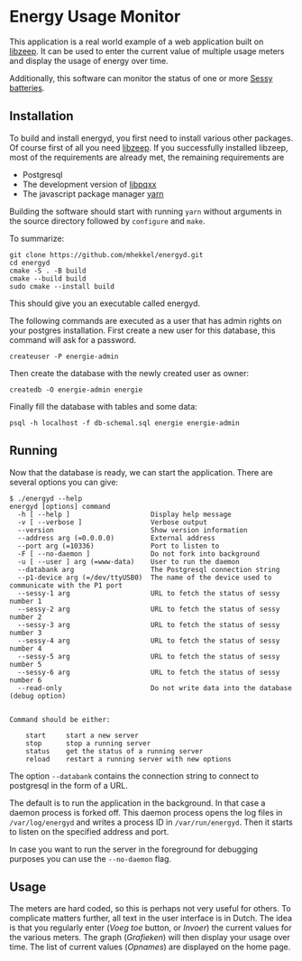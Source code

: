 Energy Usage Monitor
====================

This application is a real world example of a web application built on [libzeep](https://github.com/mhekkel/libzeep). It can be used to enter the current value of multiple usage meters and display the usage of energy over time.

Additionally, this software can monitor the status of one or more [Sessy batteries](https://www.sessy.nl/).

Installation
------------

To build and install energyd, you first need to install various other packages. Of course first of all you need [libzeep](https://github.com/mhekkel/libzeep). If you successfully installed libzeep, most of the requirements are already met, the remaining requirements are

* Postgresql
* The development version of [libpqxx](https://pqxx.org/development/libpqxx/)
* The javascript package manager [yarn](https://yarnpkg.com/)

Building the software should start with running `yarn` without arguments in the source directory followed by `configure` and `make`.

To summarize:

```console
git clone https://github.com/mhekkel/energyd.git
cd energyd
cmake -S . -B build
cmake --build build
sudo cmake --install build
```

This should give you an executable called energyd.

The following commands are executed as a user that has admin rights on your postgres installation. First create a new user for this database,
this command will ask for a password.

```console
createuser -P energie-admin
```

Then create the database with the newly created user as owner:

```console
createdb -O energie-admin energie
```

Finally fill the database with tables and some data:

```console
psql -h localhost -f db-schemal.sql energie energie-admin
```

Running
-------

Now that the database is ready, we can start the application. There are several options you can give:

```console
$ ./energyd --help
energyd [options] command
  -h [ --help ]                    Display help message
  -v [ --verbose ]                 Verbose output
  --version                        Show version information
  --address arg (=0.0.0.0)         External address
  --port arg (=10336)              Port to listen to
  -F [ --no-daemon ]               Do not fork into background
  -u [ --user ] arg (=www-data)    User to run the daemon
  --databank arg                   The Postgresql connection string
  --p1-device arg (=/dev/ttyUSB0)  The name of the device used to communicate with the P1 port
  --sessy-1 arg                    URL to fetch the status of sessy number 1
  --sessy-2 arg                    URL to fetch the status of sessy number 2
  --sessy-3 arg                    URL to fetch the status of sessy number 3
  --sessy-4 arg                    URL to fetch the status of sessy number 4
  --sessy-5 arg                    URL to fetch the status of sessy number 5
  --sessy-6 arg                    URL to fetch the status of sessy number 6
  --read-only                      Do not write data into the database (debug option)


Command should be either:

    start     start a new server
    stop      stop a running server
    status    get the status of a running server
    reload    restart a running server with new options
```

The option `--databank` contains the connection string to connect to postgresql in the form of a URL.

The default is to run the application in the background. In that case a daemon process is forked off. This daemon process opens the log files in `/var/log/energyd` and writes a process ID in `/var/run/energyd`. Then it starts to listen on the specified address and port.

In case you want to run the server in the foreground for debugging purposes you can use the `--no-daemon` flag.

Usage
-----

The meters are hard coded, so this is perhaps not very useful for others. To complicate matters further, all text in the user interface is in Dutch. The idea is that you regularly enter (_Voeg toe_ button, or _Invoer_) the current values for the various meters. The graph (_Grafieken_) will then display your usage over time. The list of current values (_Opnames_) are displayed on the home page.
